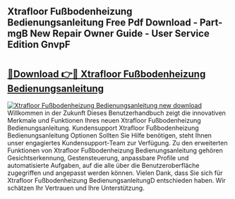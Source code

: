 ## Xtrafloor Fußbodenheizung Bedienungsanleitung Free Pdf Download - Part-mgB New Repair Owner Guide - User Service Edition GnvpF

# <h2><a href="http://df2b8g.blite.top/?on=Xtrafloor+Fu%c3%9fbodenheizung+Bedienungsanleitung">🔗Download 👉🔴 Xtrafloor Fußbodenheizung Bedienungsanleitung</a></h2>

[![Xtrafloor Fußbodenheizung Bedienungsanleitung new download](https://i.imgur.com/lujVjoI.png)](http://df2b8g.blite.top/?on=Xtrafloor+Fu%c3%9fbodenheizung+Bedienungsanleitung)
Willkommen in der Zukunft Dieses Benutzerhandbuch zeigt die innovativen Merkmale und Funktionen Ihres neuen Xtrafloor Fußbodenheizung Bedienungsanleitung. Kundensupport Xtrafloor Fußbodenheizung Bedienungsanleitung Optionen Sollten Sie Hilfe benötigen, steht Ihnen unser engagiertes Kundensupport-Team zur Verfügung. Zu den erweiterten Funktionen von Xtrafloor Fußbodenheizung Bedienungsanleitung gehören Gesichtserkennung, Gestensteuerung, anpassbare Profile und automatisierte Aufgaben, auf die alle über die Benutzeroberfläche zugegriffen und angepasst werden können. Vielen Dank, dass Sie sich für Xtrafloor Fußbodenheizung BedienungsanleitungD entschieden haben. Wir schätzen Ihr Vertrauen und Ihre Unterstützung.
